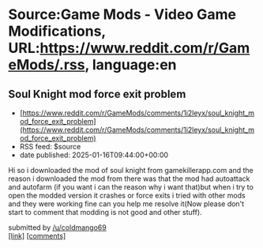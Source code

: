 # Source:Game Mods - Video Game Modifications, URL:https://www.reddit.com/r/GameMods/.rss, language:en

## Soul Knight mod force exit problem
 - [https://www.reddit.com/r/GameMods/comments/1i2leyx/soul_knight_mod_force_exit_problem](https://www.reddit.com/r/GameMods/comments/1i2leyx/soul_knight_mod_force_exit_problem)
 - RSS feed: $source
 - date published: 2025-01-16T09:44:00+00:00

<!-- SC_OFF --><div class="md"><p>Hi so i downloaded the mod of soul knight from gamekillerapp.com and the reason i downloaded the mod from there was that the mod had autoattack and autofarm (if you want i can the reason why i want that)but when i try to open the modded version it crashes or force exits i tried with other mods and they were working fine can you help me resolve it(Now please don&#39;t start to comment that modding is not good and other stuff).</p> </div><!-- SC_ON --> &#32; submitted by &#32; <a href="https://www.reddit.com/user/coldmango69"> /u/coldmango69 </a> <br/> <span><a href="https://www.reddit.com/r/GameMods/comments/1i2leyx/soul_knight_mod_force_exit_problem/">[link]</a></span> &#32; <span><a href="https://www.reddit.com/r/GameMods/comments/1i2leyx/soul_knight_mod_force_exit_problem/">[comments]</a></span>

